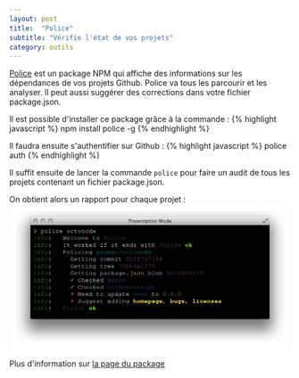 ```yaml
---
layout: post
title:  "Police"
subtitle: "Vérifie l'état de vos projets"
category: outils
---
```


[Police][police] est un package NPM qui affiche des informations sur les
dépendances de vos projets Github. Police va tous les parcourir et les
analyser. Il peut aussi suggérer des corrections dans votre fichier
package.json.

Il est possible d'installer ce package grâce à la commande :
{% highlight javascript %}
npm install police -g
{% endhighlight %}

Il faudra ensuite s'authentifier sur Github :
{% highlight javascript %}
police auth
{% endhighlight %}


Il suffit ensuite de lancer la commande `police` pour faire un audit
de tous les projets contenant un fichier package.json.

On obtient alors un rapport pour chaque projet :
<img src="/images/posts/police.png" width="600px"/>

Plus d'information sur [la page du package][police]


[police]: https://github.com/pksunkara/npm-police
